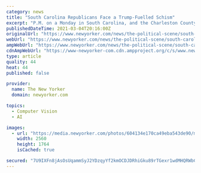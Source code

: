 ```yaml
---
category: news
title: "South Carolina Republicans Face a Trump-Fuelled Schism"
excerpt: "P.M. on a Monday in South Carolina, and the Charleston County Republican Party was ninety minutes into its February meeting, when the open-comments portion of the session began. Maurice Washington, the Party chairman and a former city-council member,"
publishedDateTime: 2021-03-04T20:16:00Z
originalUrl: "https://www.newyorker.com/news/the-political-scene/south-carolina-republicans-face-a-trump-fuelled-schism"
webUrl: "https://www.newyorker.com/news/the-political-scene/south-carolina-republicans-face-a-trump-fuelled-schism"
ampWebUrl: "https://www.newyorker.com/news/the-political-scene/south-carolina-republicans-face-a-trump-fuelled-schism/amp"
cdnAmpWebUrl: "https://www-newyorker-com.cdn.ampproject.org/c/s/www.newyorker.com/news/the-political-scene/south-carolina-republicans-face-a-trump-fuelled-schism/amp"
type: article
quality: 44
heat: 44
published: false

provider:
  name: The New Yorker
  domain: newyorker.com

topics:
  - Computer Vision
  - AI

images:
  - url: "https://media.newyorker.com/photos/604134e170ca49eba543de90/master/pass/Slevin-SouthCarolinaRepublicans.jpg"
    width: 2560
    height: 1764
    isCached: true

secured: "7U9IXFn8jAsOsUqammSyJ2YDzqyYf2kmOCDJDRhiGku89rTGexr1wdMHQRWbCmn5mfJolcaopRCMHL5n1+Lr6ZGTeeUJGULeIUnulrc9ZhFojg4zzuTFq1bRwcSzXcIFaaYKWwMm4g7F1czI2Gh5wYbsFSTYE3mI5rKTTOnX78Zu5AS4GBJ31jJR/Y9NYccXwSCxWwpX73FD1m+gTco2X5/3i2Owp/cbQ5rgPclb+zD7aonkD2SmIoSZM775gUQg5sbrNd8sj99qfKJ6pYUaL3wB6SiwIeR+SLBb5RTGtB9Pgn41lHkrwd6+R76dCRQTz3SMqKFtbEBPOtvnt645ZCkXqpM4XzkeWQ6u+bt7/rs=;3kEuCnRW1Wg2JdmNRrVDqA=="
---
```


